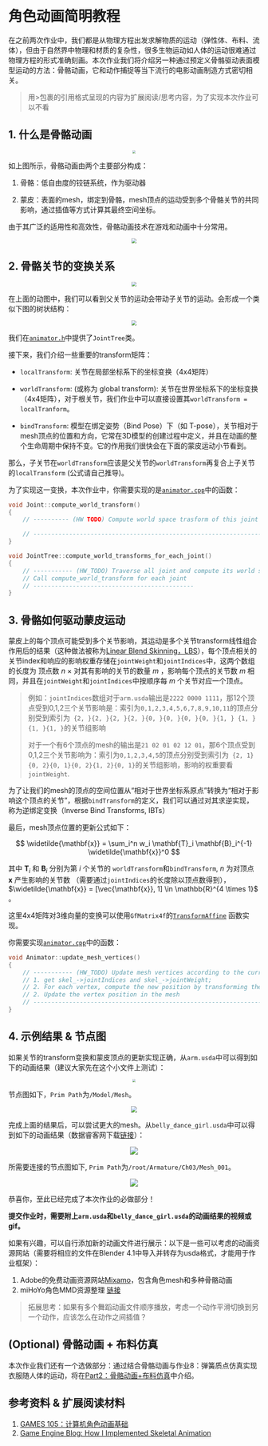 # 角色动画简明教程

在之前两次作业中，我们都是从物理方程出发求解物质的运动（弹性体、布料、流体），但由于自然界中物理和材质的复杂性，很多生物运动如人体的运动很难通过物理方程的形式准确刻画。本次作业我们将介绍另一种通过预定义骨骼驱动表面模型运动的方法：骨骼动画，它和动作捕捉等当下流行的电影动画制造方式密切相关。 

> 用>包裹的引用格式呈现的内容为扩展阅读/思考内容，为了实现本次作业可以不看

## 1. 什么是骨骼动画

<div  align="center">    
 <img src="../images/skeleton-illustration.png" style="zoom:40%" />
</div>

如上图所示，骨骼动画由两个主要部分构成：

1. 骨骼：低自由度的铰链系统，作为驱动器

2. 蒙皮：表面的mesh，绑定到骨骼，mesh顶点的运动受到多个骨骼关节的共同影响，通过插值等方式计算其最终空间坐标。

由于其广泛的适用性和高效性，骨骼动画技术在游戏和动画中十分常用。

<div  align="center">    
 <img src="../images/motion-cap.png" style="zoom:60%" />
</div>

## 2. 骨骼关节的变换关系

<div  align="center">    
 <img src="../images/skeleton-animation.gif" style="zoom:60%" />
</div>

在上面的动图中，我们可以看到父关节的运动会带动子关节的运动。会形成一个类似下图的树状结构：

<div  align="center">    
 <img src="../images/tree.png" style="zoom:60%" />
</div>

我们在[`animator.h`](../../../Framework3D/source/nodes/nodes/geometry/character_animation/animator.h)中提供了`JointTree`类。

接下来，我们介绍一些重要的transform矩阵：

+ `localTransform`: 关节在局部坐标系下的坐标变换（4x4矩阵）

+ `worldTransform`: (或称为 global transform): 关节在世界坐标系下的坐标变换（4x4矩阵），对于根关节，我们作业中可以直接设置其`worldTransform = localTranform`。

+ `bindTransform`: 模型在绑定姿势（Bind Pose）下（如 T-pose），关节相对于mesh顶点的位置和方向，它常在3D模型的创建过程中定义，并且在动画的整个生命周期中保持不变。它的作用我们很快会在下面的蒙皮运动小节看到。

那么，子关节在`worldTransform`应该是父关节的`worldTransform`再复合上子关节的`localTransform` (公式请自己推导)。

为了实现这一变换，本次作业中，你需要实现的是[`animator.cpp`](../../../Framework3D/source/nodes/nodes/geometry/character_animation/animator.cpp)中的函数：

```c++
void Joint::compute_world_transform()
{
    // ---------- (HW TODO) Compute world space trasform of this joint -----------------

    // --------------------------------------------------------------------------------
}

void JointTree::compute_world_transforms_for_each_joint()
{
    // ----------- (HW_TODO) Traverse all joint and compute its world space transform ---
	// Call compute_world_transform for each joint
    // ---------------------------------------------
}
```

## 3. 骨骼如何驱动蒙皮运动

蒙皮上的每个顶点可能受到多个关节影响，其运动是多个关节transform线性组合作用后的结果（这种做法被称为[Linear Blend Skinning，LBS](http://graphics.cs.cmu.edu/courses/15-466-f17/notes/skinning.html)），每个顶点相关的关节index和响应的影响权重存储在`jointWeight`和`jointIndices`中，这两个数组的长度为 顶点数 $n$ × 对其有影响的关节的数量 $m$ ，影响每个顶点的关节数 $m$ 相同，并且在`jointWeight`和`jointIndices`中按顺序每 $m$ 个关节对应一个顶点。

> 例如：`jointIndices`数组对于`arm.usda`输出是`2222 0000 1111`，那12个顶点受到0,1,2三个关节影响是：索引为`0,1,2,3,4,5,6,7,8,9,10,11`的顶点分别受到索引为` {2, }{2, }{2, }{2, }{0, }{0, }{0, }{0, }{1, } {1, }{1, }{1, }`的关节组影响
> 
> 对于一个有6个顶点的mesh的输出是`21 02 01 02 12 01`，那6个顶点受到0,1,2三个关节影响为：索引为`0,1,2,3,4,5`的顶点分别受到索引为` {2, 1}{0, 2}{0, 1}{0, 2}{1, 2}{0, 1}`的关节组影响，影响的权重要看`jointWeight`.

为了让我们的mesh的顶点的空间位置从“相对于世界坐标系原点”转换为“相对于影响这个顶点的关节”，根据`bindTransform`的定义，我们可以通过对其求逆实现，称为逆绑定变换（Inverse Bind Transforms, IBTs）

最后，mesh顶点位置的更新公式如下：

$$
\widetilde{\mathbf{x}} = \sum_i^n w_i \mathbf{T}_i \mathbf{B}_i^{-1} \widetilde{\mathbf{x}}^0
$$

其中 $\mathbf{T}_i$ 和 $\mathbf{B}_i$ 分别为第 $i$ 个关节的 `worldTransform`和`bindTransform`,  $n$ 为对顶点 $\mathbf{x}$ 产生影响的关节数 （需要通过`jointIndices`的长度除以顶点数得到）， $\widetilde{\mathbf{x}} = [\vec{\mathbf{x}}, 1] \in \mathbb{R}^{4 \times 1}$  。

这里4x4矩阵对3维向量的变换可以使用`GfMatrix4f`的[`TransformAffine`](https://openusd.org/dev/api/class_gf_matrix4f.html#ac379f460c0ef02fddd31ee3dc11f284d:~:text=%E2%97%86-,TransformAffine(),-%5B2/2%5D) 函数实现。

你需要实现[`animator.cpp`](../../../Framework3D/source/nodes/nodes/geometry/character_animation/animator.cpp)中的函数：

```c++
void Animator::update_mesh_vertices()
{
	// ----------- (HW_TODO) Update mesh vertices according to the current joint transforms ----
	// 1. get skel_->jointIndices and skel_->jointWeight;
	// 2. For each vertex, compute the new position by transforming the rest position with the joint transforms
	// 2. Update the vertex position in the mesh
	// --------------------------------------------------------------------------------
}
```

## 4. 示例结果 & 节点图

如果关节的transform变换和蒙皮顶点的更新实现正确，从`arm.usda`中可以得到如下的动画结果（建议大家先在这个小文件上测试）：

<div  align="center">    
 <img src="../images/hw10-arm-demo.gif" style="zoom:40%" />
</div>

节点图如下，`Prim Path`为`/Model/Mesh`。
<div  align="center">    
 <img src="../images/arm-node.png" style="zoom:80%" />
</div>

完成上面的结果后，可以尝试更大的mesh。从`belly_dance_girl.usda`中可以得到如下的动画结果（数据睿客网下载[链接](https://rec.ustc.edu.cn/share/97a11800-119e-11ef-ae31-47d3c2b414be)）：

<div  align="center">    
 <img src="../images/hw10-demo.gif" style="zoom:100%" />
</div>

所需要连接的节点图如下, `Prim Path`为`/root/Armature/Ch03/Mesh_001`。

<div  align="center">    
 <img src="../images/nodes-dance.png" style="zoom:100%" />
</div>

恭喜你，至此已经完成了本次作业的必做部分！

**提交作业时，需要附上`arm.usda`和`belly_dance_girl.usda`的动画结果的视频或gif。**

如果有兴趣，可以自行添加新的动画文件进行展示：以下是一些可以考虑的动画资源网站（需要将相应的文件在Blender 4.1中导入并转存为usda格式，才能用于作业框架）：

1. Adobe的免费动画资源网站[Mixamo](https://www.mixamo.com/)，包含角色mesh和多种骨骼动画
2. miHoYo角色MMD资源整理 [链接](https://www.hoyolab.com/article/118389) 

> 拓展思考：如果有多个舞蹈动画文件顺序播放，考虑一个动作平滑切换到另一个动作，应该怎么在动作之间插值？

## (Optional) 骨骼动画 + 布料仿真

本次作业我们还有一个选做部分：通过结合骨骼动画与作业8：弹簧质点仿真实现衣服随人体的运动，将在[Part2：骨骼动画+布料仿真](./README-part2.md)中介绍。

## 参考资料 & 扩展阅读材料
1. [GAMES 105：计算机角色动画基础](https://games-105.github.io/)
2. [Game Engine Blog: How I Implemented Skeletal Animation](https://vladh.net/game-engine-skeletal-animation/)
